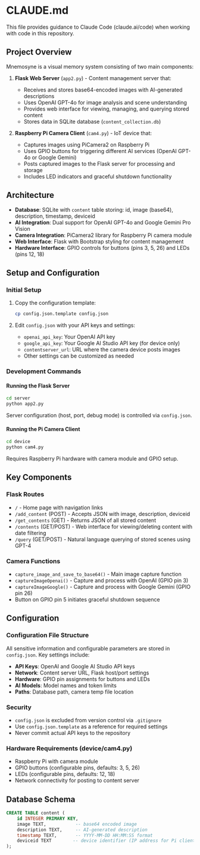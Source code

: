 # CLAUDE.md

This file provides guidance to Claude Code (claude.ai/code) when working with code in this repository.

## Project Overview

Mnemosyne is a visual memory system consisting of two main components:

1. **Flask Web Server** (`app2.py`) - Content management server that:
   - Receives and stores base64-encoded images with AI-generated descriptions
   - Uses OpenAI GPT-4o for image analysis and scene understanding
   - Provides web interface for viewing, managing, and querying stored content
   - Stores data in SQLite database (`content_collection.db`)

2. **Raspberry Pi Camera Client** (`cam4.py`) - IoT device that:
   - Captures images using PiCamera2 on Raspberry Pi
   - Uses GPIO buttons for triggering different AI services (OpenAI GPT-4o or Google Gemini)
   - Posts captured images to the Flask server for processing and storage
   - Includes LED indicators and graceful shutdown functionality

## Architecture

- **Database**: SQLite with `content` table storing: id, image (base64), description, timestamp, deviceid
- **AI Integration**: Dual support for OpenAI GPT-4o and Google Gemini Pro Vision
- **Camera Integration**: PiCamera2 library for Raspberry Pi camera module
- **Web Interface**: Flask with Bootstrap styling for content management
- **Hardware Interface**: GPIO controls for buttons (pins 3, 5, 26) and LEDs (pins 12, 18)

## Setup and Configuration

### Initial Setup
1. Copy the configuration template:
   ```bash
   cp config.json.template config.json
   ```

2. Edit `config.json` with your API keys and settings:
   - `openai_api_key`: Your OpenAI API key
   - `google_api_key`: Your Google AI Studio API key (for device only)
   - `contentserver_url`: URL where the camera device posts images
   - Other settings can be customized as needed

### Development Commands

#### Running the Flask Server
```bash
cd server
python app2.py
```
Server configuration (host, port, debug mode) is controlled via `config.json`.

#### Running the Pi Camera Client
```bash
cd device
python cam4.py
```
Requires Raspberry Pi hardware with camera module and GPIO setup.

## Key Components

### Flask Routes
- `/` - Home page with navigation links
- `/add_content` (POST) - Accepts JSON with image, description, deviceid
- `/get_contents` (GET) - Returns JSON of all stored content
- `/contents` (GET/POST) - Web interface for viewing/deleting content with date filtering
- `/query` (GET/POST) - Natural language querying of stored scenes using GPT-4

### Camera Functions
- `capture_image_and_save_to_base64()` - Main image capture function
- `captureImageOpenai()` - Capture and process with OpenAI (GPIO pin 3)
- `captureImageGoogle()` - Capture and process with Google Gemini (GPIO pin 26)
- Button on GPIO pin 5 initiates graceful shutdown sequence

## Configuration

### Configuration File Structure
All sensitive information and configurable parameters are stored in `config.json`. Key settings include:

- **API Keys**: OpenAI and Google AI Studio API keys
- **Network**: Content server URL, Flask host/port settings  
- **Hardware**: GPIO pin assignments for buttons and LEDs
- **AI Models**: Model names and token limits
- **Paths**: Database path, camera temp file location

### Security
- `config.json` is excluded from version control via `.gitignore`
- Use `config.json.template` as a reference for required settings
- Never commit actual API keys to the repository

### Hardware Requirements (device/cam4.py)
- Raspberry Pi with camera module
- GPIO buttons (configurable pins, defaults: 3, 5, 26)
- LEDs (configurable pins, defaults: 12, 18)
- Network connectivity for posting to content server

## Database Schema
```sql
CREATE TABLE content (
    id INTEGER PRIMARY KEY,
    image TEXT,           -- base64 encoded image
    description TEXT,     -- AI-generated description
    timestamp TEXT,       -- YYYY-MM-DD HH:MM:SS format
    deviceid TEXT        -- device identifier (IP address for Pi client)
);
```